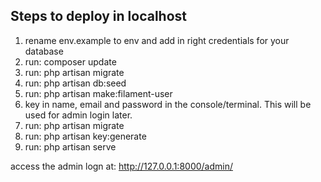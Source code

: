 ## Steps to deploy in localhost

1. rename env.example to env and add in right credentials for your database
2. run: composer update
3. run: php artisan migrate
4. run: php artisan db:seed
5. run: php artisan make:filament-user
6. key in name, email and password in the console/terminal. This will be used for admin login later.
7. run: php artisan migrate
8. run: php artisan key:generate
9. run: php artisan serve

access the admin logn at: http://127.0.0.1:8000/admin/
